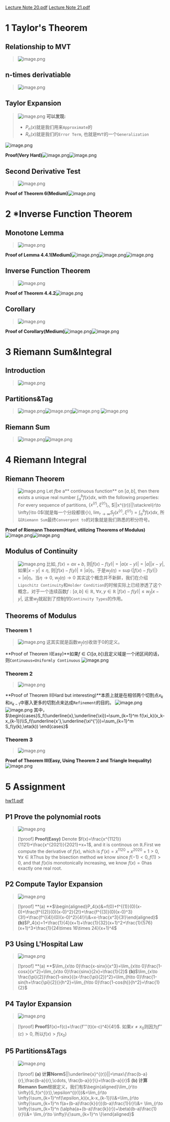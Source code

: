 [Lecture Note 20.pdf](https://www.yuque.com/attachments/yuque/0/2022/pdf/12393765/1670315089413-5c826f87-3495-4c8a-a487-cad49fb80c3c.pdf)
[Lecture Note 21.pdf](https://www.yuque.com/attachments/yuque/0/2022/pdf/12393765/1670315089370-2601f77d-6bee-4ec9-ad55-5a7508d44d34.pdf)


# 1 Taylor's Theorem
## Relationship to MVT
> ![image.png](L20_L21__Taylor_Theorem__Riemann_Sum__Riemann_Integral.assets/20230302_1509273825.png)



## n-times derivatiable
> ![image.png](L20_L21__Taylor_Theorem__Riemann_Sum__Riemann_Integral.assets/20230302_1509286474.png)



## Taylor Expansion
> ![image.png](L20_L21__Taylor_Theorem__Riemann_Sum__Riemann_Integral.assets/20230302_1509282152.png)
> **可以发现:**
> - $P_n(x)$就是我们用来`Approximate`的
> - $R_n(x)$就是我们的`Error Term`, 也就是`MVT`的一个`Generalization`
> 
![image.png](L20_L21__Taylor_Theorem__Riemann_Sum__Riemann_Integral.assets/20230302_1509282906.png)

**Proof(Very Hard)**![image.png](L20_L21__Taylor_Theorem__Riemann_Sum__Riemann_Integral.assets/20230302_1509284480.png)![image.png](L20_L21__Taylor_Theorem__Riemann_Sum__Riemann_Integral.assets/20230302_1509287234.png)

## Second Derivative Test
> ![image.png](L20_L21__Taylor_Theorem__Riemann_Sum__Riemann_Integral.assets/20230302_1509287153.png)

**Proof of Theorem 6(Medium)**![image.png](L20_L21__Taylor_Theorem__Riemann_Sum__Riemann_Integral.assets/20230302_1509294814.png)


# 2 *Inverse Function Theorem
## Monotone Lemma
> ![image.png](L20_L21__Taylor_Theorem__Riemann_Sum__Riemann_Integral.assets/20230302_1509291784.png)

**Proof of Lemma 4.4.1(Medium)**![image.png](L20_L21__Taylor_Theorem__Riemann_Sum__Riemann_Integral.assets/20230302_1509294528.png)![image.png](L20_L21__Taylor_Theorem__Riemann_Sum__Riemann_Integral.assets/20230302_1509293157.png)![image.png](L20_L21__Taylor_Theorem__Riemann_Sum__Riemann_Integral.assets/20230302_1509291180.png)




## Inverse Function Theorem
> ![image.png](L20_L21__Taylor_Theorem__Riemann_Sum__Riemann_Integral.assets/20230302_1509301561.png)

**Proof of Theorem 4.4.2**![image.png](L20_L21__Taylor_Theorem__Riemann_Sum__Riemann_Integral.assets/20230302_1509309788.png)

## Corollary
> ![image.png](L20_L21__Taylor_Theorem__Riemann_Sum__Riemann_Integral.assets/20230302_1509308363.png)

**Proof of Corollary(Medium)**![image.png](L20_L21__Taylor_Theorem__Riemann_Sum__Riemann_Integral.assets/20230302_1509307315.png)![image.png](L20_L21__Taylor_Theorem__Riemann_Sum__Riemann_Integral.assets/20230302_1509306851.png)


# 3 Riemann Sum&Integral
## Introduction
> ![image.png](L20_L21__Taylor_Theorem__Riemann_Sum__Riemann_Integral.assets/20230302_1509303483.png)


## Partitions&Tag
> ![image.png](L20_L21__Taylor_Theorem__Riemann_Sum__Riemann_Integral.assets/20230302_1509313044.png)![image.png](L20_L21__Taylor_Theorem__Riemann_Sum__Riemann_Integral.assets/20230302_1509317265.png)![image.png](L20_L21__Taylor_Theorem__Riemann_Sum__Riemann_Integral.assets/20230302_1509316641.png)
> ![image.png](L20_L21__Taylor_Theorem__Riemann_Sum__Riemann_Integral.assets/20230302_1509313969.png)



## Riemann Sum
> ![image.png](L20_L21__Taylor_Theorem__Riemann_Sum__Riemann_Integral.assets/20230302_1509311133.png)![image.png](L20_L21__Taylor_Theorem__Riemann_Sum__Riemann_Integral.assets/20230302_1509318692.png)




# 4 Riemann Integral
## Riemann Theorem 
> ![image.png](L20_L21__Taylor_Theorem__Riemann_Sum__Riemann_Integral.assets/20230302_1509314105.png)
> Let $f$be a** continuous function** on $[a,b]$, then there exists a unique real number $\int_a^b f(x)dx$, with the following properties:
> For every sequence of partitions, $\{x^{(r)},\xi^{(r)} \}_r$, $||x^{(r)}||\stackrel{r\to \infty}\to 0$(就是每一个分段都很小), $\lim_{r\to \infty} S_f(x^{(r)},\xi^{(r)})=\int_{a}^b f(x)dx$, 所以`Riemann Sum`最终`Convergent to`的对象就是我们熟悉的积分符号。

**Proof of Riemann Theorem(Hard, utilizing Theorems of Modulus)**![image.png](L20_L21__Taylor_Theorem__Riemann_Sum__Riemann_Integral.assets/20230302_1509328257.png)![image.png](L20_L21__Taylor_Theorem__Riemann_Sum__Riemann_Integral.assets/20230302_1509328803.png)


## Modulus of Continuity
> ![image.png](L20_L21__Taylor_Theorem__Riemann_Sum__Riemann_Integral.assets/20230302_1509324953.png)
> 比如, $f(x)=ax+b$, 则$|f(x)-f(y)|=|a(x-y)|=|a||x-y|$, 如果$|x-y|\leq \eta$, 则$|f(x)-f(y)|\leq |a|\eta$。于是$w_f(\eta)=\sup\{|f(x)-f(y)|\}=|a|\eta$。当$\eta\to 0$, $w_f(\eta)\to 0$
> 其实这个概念并不新鲜，我们在介绍`Lipschitz Continuity`和`Holder Condition`的时候实际上已经渗透了这个概念，对于一个连续函数$f:[a,b]\in \mathbb{R}$, $\forall x,y\in \mathbb{R}$ $|f(x)-f(y)|\leq w_f|x-y|$, 这里$w_f$就起到了控制$f$的`Continuity Types`的作用。



## Theorems of Modulus
### Theorem 1
> ![image.png](L20_L21__Taylor_Theorem__Riemann_Sum__Riemann_Integral.assets/20230302_1509323175.png)
> 这其实就是函数$w_f(\eta)$收敛于$0$的定义。

**Proof of Theorem I(Easy)**如果$f\in C([a,b])$且定义域是一个闭区间的话，则`Continuous=Uniformly Continuous`
![image.png](L20_L21__Taylor_Theorem__Riemann_Sum__Riemann_Integral.assets/20230302_1509329167.png)

### Theorem 2
> ![image.png](L20_L21__Taylor_Theorem__Riemann_Sum__Riemann_Integral.assets/20230302_1509328475.png)

**Proof of Theorem II(Hard but interesting)**本质上就是在相邻两个切割点$x_k$和$x_{k-1}$中塞入更多的切割点来达成`Refinement`的目的。
![image.png](L20_L21__Taylor_Theorem__Riemann_Sum__Riemann_Integral.assets/20230302_1509333747.png)![image.png](L20_L21__Taylor_Theorem__Riemann_Sum__Riemann_Integral.assets/20230302_1509339279.png)
其中，$\begin{cases}S_f(\underline{x},\underline{\xi})=\sum_{k=1}^m f(\xi_k)(x_k-x_{k-1})\\S_f(\underline{x'},\underline{\xi^{'}})=\sum_{k=1}^m S_f(y(k),\eta(k)) \end{cases}$


### Theorem 3
> ![image.png](L20_L21__Taylor_Theorem__Riemann_Sum__Riemann_Integral.assets/20230302_1509337363.png)

**Proof of Theorem III(Easy, Using Theorem 2 and Triangle Inequality)**![image.png](L20_L21__Taylor_Theorem__Riemann_Sum__Riemann_Integral.assets/20230302_1509336256.png)


# 5 Assignment
[hw11.pdf](https://www.yuque.com/attachments/yuque/0/2022/pdf/12393765/1670463236570-025f7310-fd6c-487a-9b41-fbb5043337c8.pdf)

## P1 Prove the polynomial roots
> ![image.png](L20_L21__Taylor_Theorem__Riemann_Sum__Riemann_Integral.assets/20230302_1509336097.png)

> [!proof]
> **Proof(Easy)**
> Denote $f(x)=\frac{x^{1121}}{1121}+\frac{x^{2021}}{2021}+x+1$, and it is continous on $\mathbb{R}$.First we compute the derivative of $f(x)$, which is $f'(x)=x^{1120}+x^{2020}+1>0, \forall x\in \mathbb{R}$Thus by the bisection method we know since $f(-1)<0, f(1)>0$, and that $f(x)$is monotonically increasing, we know $f(x)=0$has exactly one real root.


## P2 Compute Taylor Expansion
> ![image.png](L20_L21__Taylor_Theorem__Riemann_Sum__Riemann_Integral.assets/20230302_1509336064.png)

> [!proof]
> **(a) **$\begin{aligned}P_4(x)&=f(0)+f^{(1)}(0)(x-0)+\frac{f^{(2)}(0)(x-0)^2}{2!}+\frac{f^{(3)}(0)(x-0)^3}{3!}+\frac{f^{(4)}(0)(x-0)^2}{4!}\\&=x-\frac{x^3}{3!}\end{aligned}$
**(b)**$P_4(x)=1+\frac{1}{4}(x+1)+\frac{1}{32}(x+1)^2+\frac{1}{576}(x+1)^3+\frac{1}{24\times 16\times 24}(x+1)^4$


## P3 Using L'Hospital Law
> ![image.png](L20_L21__Taylor_Theorem__Riemann_Sum__Riemann_Integral.assets/20230302_1509336073.png)

> [!proof]
> **(a) **$\lim_{x\to 0}\frac{x-sinx}{x^3}=\lim_{x\to 0}\frac{1-cosx}{x^2}=\lim_{x\to 0}\frac{sinx}{2x}=\frac{1}{2}$
> **(b)**$\lim_{x\to \frac{\pi}{2}}\frac{1-sinx}{(x-\frac{\pi}{2})^2}=\lim_{h\to 0}\frac{1-sin(h+\frac{\pi}{2})}{h^2}=\lim_{h\to 0}\frac{1-cos(h)}{h^2}=\frac{1}{2}$


## P4 Taylor Expansion
> ![image.png](L20_L21__Taylor_Theorem__Riemann_Sum__Riemann_Integral.assets/20230302_1509344259.png)

> [!proof]
> **Proof**$f(x)=f(c)+\frac{f'''(t)(x-c)^4}{4!}$. 如果$x\neq x_0$则因为$f'''(c)>0$, 所以$f(x)>f(x_0)$



## P5 Partitions&Tags
> ![image.png](L20_L21__Taylor_Theorem__Riemann_Sum__Riemann_Integral.assets/20230302_1509344663.png)

> [!proof]
> **(a) 计算Norm**$||\underline{x}^{(r)}||=\max\{\frac{b-a}{r},\frac{b-a}{r},\cdots, \frac{b-a}{r}\}=\frac{b-a}{r}$
> **(b) 计算Riemann Sum**根据定义，我们有$\begin{aligned}\lim_{r\to \infty}S_f(x^{(r)},\epsilon^{(r)})&=\lim_{r\to \infty}\sum_{k=1}^nf(\epsilon_k)(x_k-x_{k-1})\\&=\lim_{r\to \infty}\sum_{k=1}^n  f(a+(b-a)\frac{k}{r})(b-a)\frac{1}{r}\\&= \lim_{r\to \infty}\sum_{k=1}^n (\alpha(a+(b-a)\frac{k}{r})+\beta)(b-a)\frac{1}{r}\\&= \lim_{r\to \infty}\{\sum_{k=1}^n \}\end{aligned}$
